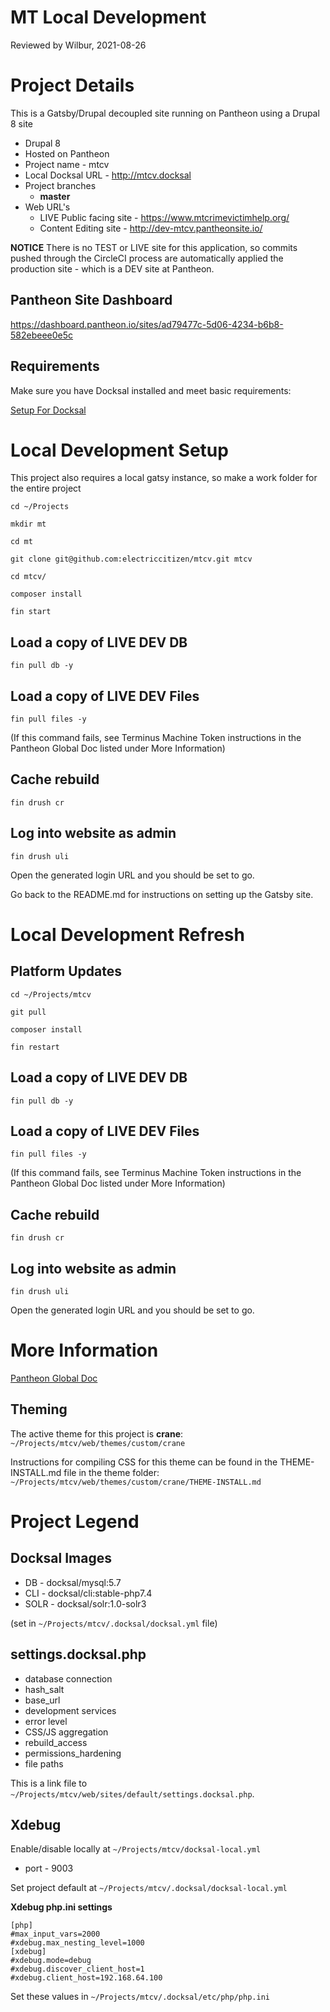 MT Local Development
====================
Reviewed by Wilbur, 2021-08-26

# Project Details

This is a Gatsby/Drupal decoupled site running on Pantheon using a Drupal 8 site
- Drupal 8
- Hosted on Pantheon
- Project name - mtcv
- Local Docksal URL - http://mtcv.docksal
- Project branches
  - **master**
- Web URL's
  - LIVE Public facing site - https://www.mtcrimevictimhelp.org/
  - Content Editing site - 
  http://dev-mtcv.pantheonsite.io/


**NOTICE**
There is no TEST or LIVE site for this application, so commits pushed through the CircleCI process are automatically applied the production site - which is a DEV site at Pantheon.  

## Pantheon Site Dashboard
https://dashboard.pantheon.io/sites/ad79477c-5d06-4234-b6b8-582ebeee0e5c

## Requirements
Make sure you have Docksal installed and meet basic requirements:

[Setup For Docksal](https://docs.google.com/document/d/10KZ4-cIcvQLLxON1-G-K0Ilw55OZdpSIKT7UeM16KL0)

# Local Development Setup

This project also requires a local gatsy instance, so make a work folder for the entire project

`cd ~/Projects`

`mkdir mt`

`cd mt`

`git clone git@github.com:electriccitizen/mtcv.git mtcv`

`cd mtcv/`

`composer install`

`fin start`

## Load a copy of LIVE DEV DB

`fin pull db -y`

## Load a copy of LIVE DEV Files

`fin pull files -y`

(If this command fails, see Terminus Machine Token instructions in the Pantheon Global Doc listed under More Information)

## Cache rebuild

`fin drush cr`

## Log into website as admin

`fin drush uli`

Open the generated login URL and you should be set to go.

Go back to the README.md for instructions on setting up the Gatsby site.  

# Local Development Refresh
## Platform Updates
`cd ~/Projects/mtcv`

`git pull`

`composer install`

`fin restart`

## Load a copy of LIVE DEV DB

`fin pull db -y`

## Load a copy of LIVE DEV Files

`fin pull files -y`

(If this command fails, see Terminus Machine Token instructions in the Pantheon Global Doc listed under More Information)

## Cache rebuild

`fin drush cr`

## Log into website as admin

`fin drush uli`

Open the generated login URL and you should be set to go.

# More Information

[Pantheon Global Doc](https://docs.google.com/document/d/1oTBHep57WENbf8PnM4LSn2Zx6x5EKA1rSYDEMvBEsUY/edit)

## Theming
The active theme for this project is **crane**:
`~/Projects/mtcv/web/themes/custom/crane`

Instructions for compiling CSS for this theme can be found in the THEME-INSTALL.md file in the theme folder:
`~/Projects/mtcv/web/themes/custom/crane/THEME-INSTALL.md`

# Project Legend
## Docksal Images
- DB - docksal/mysql:5.7
- CLI - docksal/cli:stable-php7.4
- SOLR - docksal/solr:1.0-solr3

(set in `~/Projects/mtcv/.docksal/docksal.yml` file)

## settings.docksal.php
- database connection
- hash_salt
- base_url
- development services
- error level
- CSS/JS aggregation
- rebuild_access
- permissions_hardening
- file paths

This is a link file to `~/Projects/mtcv/web/sites/default/settings.docksal.php`.  

## Xdebug
Enable/disable locally at `~/Projects/mtcv/docksal-local.yml`
- port - 9003

Set project default at `~/Projects/mtcv/.docksal/docksal-local.yml`

**Xdebug php.ini settings**
```
[php]
#max_input_vars=2000
#xdebug.max_nesting_level=1000
[xdebug]
#xdebug.mode=debug
#xdebug.discover_client_host=1
#xdebug.client_host=192.168.64.100
```

Set these values in `~/Projects/mtcv/.docksal/etc/php/php.ini`
